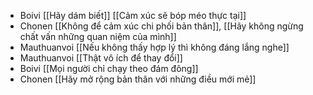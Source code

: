 - Boivi [[Hãy dám biết]] [[Cảm xúc sẽ bóp méo thực tại]]
- Chonen [[Không để cảm xúc chi phối bản thân]], [[Hãy không ngừng chất vấn những quan niệm của mình]]
- Mauthuanvoi [[Nếu không thấy hợp lý thì không đáng lắng nghe]]
- Mauthuanvoi [[Thật vô ích để thay đổi]]
- Boivi [[Mọi người chỉ chạy theo đám đông]]
- Chonen [[Hãy mở rộng bản thân với những điều mới mẻ]]